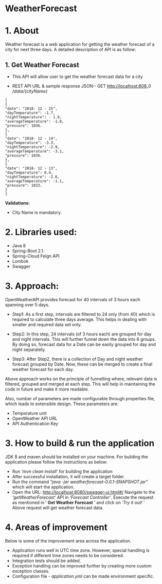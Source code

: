 # WeatherForecast
# 1. About


Weather forecast is a web application for getting the weather forecast of a city for next three days. A detailed description of API is as follow:

## 1. Get Weather Forecast

-  This API will allow user to get the weather forecast data for a city

- REST API URL & sample response JSON:-
GET [http://localhost:808](http://localhost:808)_0 _/data/{cityName}_
```
[
{
"date": "2018- 12 - 15",
"dayTemperature": -1.7,
"nightTemperature": - 1.9,
"averageTemperature": -1.8,
"pressure": 1036.
},
{
"date": "2018- 12 - 14",
"dayTemperature": -3.3,
"nightTemperature": -2.9,
"averageTemperature": -3.1,
"pressure": 1036.
},
{
"date": "2018- 12 - 13",
"dayTemperature": 0.4,
"nightTemperature": -2.6,
"averageTemperature": -1.1,
"pressure": 1033.
}
]
```

**Validations:**
- City Name is mandatory.

# 2. Libraries used:

- Java 8
- Spring-Boot 2.1.
- Spring-Cloud Feign API
- Lombok
- Swagger

# 3. Approach:


OpenWeatherAPI provides forecast for 40 intervals of 3 hours each spanning over 5 days.


- Step1: As a first step, intervals are filtered to 24 only (from 40) which is required to calculate
three days average. This helps in dealing with smaller and required data set only.

- Step2: In this step, 24 intervals (of 3 hours each) are grouped for day and night intervals.
This will further funnel down the data into 6 groups. By doing so, forecast data for a Date
can be easily grouped for day and night separately.

- Step3: After Step2, there is a collection of Day and night weather forecast grouped by Date.
Now, these can be merged to create a final weather forecast for each day.

Above approach works on the principle of funnelling where, relevant data is filtered,
grouped and merged at each step. This will help in maintaining the code in future and make
it more readable.

Also, number of parameters are made configurable through properties file, which leads to
extensible design. These parameters are:

- Temperature unit
- OpenWeather API URL
- API Authentication Key

# 3. How to build & run the application


JDK 8 and maven should be installed on your machine. For building the application please follow the instructions as below:

- Run _‘mvn clean install’_ for building the application
- After successful installation, it will create a target folder.
- Run the command _"java -jar weatherforecast-0.0.1-SNAPSHOT.jar"_ which will start the application.
- Open the URL: [http://localhost:8080/swagger-ui.html#/](http://localhost:8080/swagger-ui.html#/) Navigate to the _‘getWeatherForecast’_ API in _‘Forecast Controller’_. Execute the request as mentioned in ‘ **Get Weather Forecast** ’ and click on _'Try it out!_ '
Above request will get weather forecast data.


# 4. Areas of improvement


Below is some of the improvement area across the application.

- Application runs well in UTC time zone. However, special handling is required if different
    time zones needs to be considered.
- Integration tests should be added.
- Exception handling can be improved further by creating more custom exception classes.
- Configuration file - _application.yml_ can be made environment specific.
